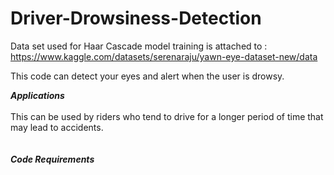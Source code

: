 # Driver-Drowsiness-Detection
Data set used for Haar Cascade model training is attached to : https://www.kaggle.com/datasets/serenaraju/yawn-eye-dataset-new/data

This code can detect your eyes and alert when the user is drowsy.

***Applications*** <br><br>
This can be used by riders who tend to drive for a longer period of time that may lead to accidents.
<br><br><br>
***Code Requirements***
